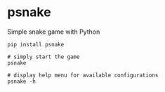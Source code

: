 # psnake

Simple snake game with Python

~~~
pip install psnake
~~~

~~~
# simply start the game
psnake

# display help menu for available configurations
psnake -h
~~~
